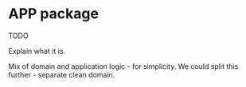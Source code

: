# APP package

TODO

Explain what it is. 

Mix of domain and application logic - for simplicity. We could split this further - separate clean domain.

